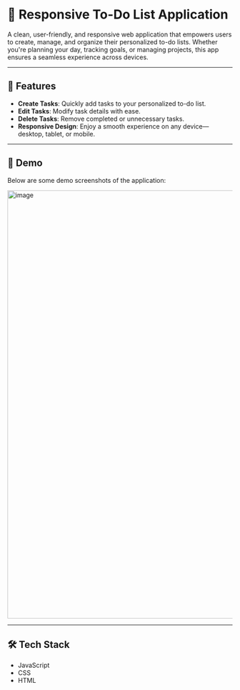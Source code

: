 # 📝 Responsive To-Do List Application

A clean, user-friendly, and responsive web application that empowers users to create, manage, and organize their personalized to-do lists. Whether you're planning your day, tracking goals, or managing projects, this app ensures a seamless experience across devices.

---

## 🌟 Features

- **Create Tasks**: Quickly add tasks to your personalized to-do list.
- **Edit Tasks**: Modify task details with ease.
- **Delete Tasks**: Remove completed or unnecessary tasks.
- **Responsive Design**: Enjoy a smooth experience on any device—desktop, tablet, or mobile.

---

## 🚀 Demo

Below are some demo screenshots of the application:

<img width="959" alt="image" src="https://github.com/user-attachments/assets/feb0f2bb-9e53-4953-8afd-658b82b043ba" />

---

## 🛠️ Tech Stack

- JavaScript
- CSS
- HTML
